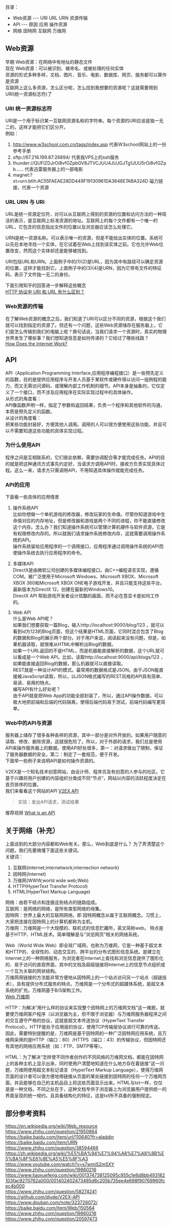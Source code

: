 目录：
* Web资源 --- URI URL URN 资源传输
* API --- 原因 应用 操作资源
* 网络 因特网 互联网 万维网
 
## Web资源
早期 Web资源：在网络中有地址的静态文件  
现在 Web资源：可以被识别、被命名、或被处理的任何实体  
资源的形式多种多样，文档、图片、音乐、电影、数据库、网页、服务都可以算作是资源  
互联网上这么多资源，怎么区分呢，怎么找到我想要的资源呢？这就需要用到URI(统一资源标志符)了  

### URI 统一资源标志符
URI是一个用于标识某一互联网资源名称的字符串。每个资源的URI应该是独一无二的，这样才能把它们区分开。  
例如：   
1. http://www.w3school.com.cn/tags/index.asp 代表W3school网站上的一份参考手册 
2. sftp://67.216.199.87:26894/ 代表我VPS上的ssh服务  
3. thunder://QUFlZDJrOi8vfGZpbGV8JTVCJUU4JUJGJTg1JUU5rOi8vfGZpb...... 代表迅雷服务器上的一部电影 
4. magnet:?xt=urn:btih:AC55FAEAE28DD449F19130961DA3646E7ABA324D 磁力链接，代表一个资源 

### URL URN 与 URI
URL是统一资源定位符，对可以从互联网上得到的资源的位置和访问方法的一种简洁的表示，是互联网上标准资源的地址。互联网上的每个文件都有一个唯一的URL，它包含的信息指出文件的位置以及浏览器应该怎么处理它。  

URN是统一资源名称。可以表示唯一的资源，但是不能给出实体的位置。系统可以先在本地寻找一个实体，在它试着在Web上找到该实体之前。它也允许Web位置改变，然而这个实体却还是能够被找到。  

URI包括URL和URN。上面例子中的(1)(2)是URL，因为其中有路径可以确定资源的位置，这样才能找到它。上面例子中的(3)(4)是URN，因为它带有文件的特征码，表示了文件独一无二的身份。   

下面引用知乎的回答进一步解释这些概念  
[HTTP 协议中 URI 和 URL 有什么区别？](https://www.zhihu.com/question/21950864)

### Web资源的传输
在了解Web资源的概念之后，我们知道了URI可以区分不同的资源，根据这个我们就可以找到指定的资源了。但还有一个问题，这些Web资源储存在服务器上，它们是怎么传输到我们的电脑上呢？换句话说，当我们请求一个资源时，真实的物理世界发生了哪些事？我们想知道信息是如何传递的？它经过了哪些线路？  
[How Does the Internet Work?](https://www.youtube.com/watch?v=ewrBalT_eBM&t=72s)

## API
API（Application Programming Interface,应用程序编程接口）是一些预先定义的函数，目的是提供应用程序与开发人员基于某软件或硬件得以访问一组例程的能力，而又无需访问源码，或理解内部工作机制的细节。API本身是抽象的，它仅定义了一个接口，而不涉及应用程序在实际实现过程中的具体操作。  
从形式的角度看：  
API像函数声明一样，指定了参数和返回结果，负责一个程序和其他软件的沟通，本质是预先定义的函数。  
从设计的角度看：  
把某些功能封装好，方便其他人调用。调用的人可以很方便使用这些功能，并且可以不需要知道这些功能的具体实现过程。  

### 为什么使用API
程序之间是互相联系的，它们彼此依赖，需要协调配合等才能完成任务。API的目的就是把这种通讯方式事先约定好，当请求方调用API时，接收方负责实现具体过程。这么一来，请求方只需调用API，不用知道具体操作就能完成任务。

### API的应用
下面看一些具体的应用情景  
1. 操作系统API  
比如你想做一个单机游戏的修改器，修改玩家的生命值。尽管你知道游戏中生命值对应的内存地址，但是修改器和游戏是两个不同的进程，你不能直接修改这个内存。怎么办？我们知道操作系统可以管理计算机硬件与软件资源，它是有权限修改内存的。所以就我们请求操作系统修改内存，这就需要调用操作系统的API。  
操作系统留给应用程序的一个调用接口，应用程序通过调用操作系统的API而使操作系统去执行应用程序的命令。 
2. 多媒体API  
DirectX是由微软公司创建的多媒体编程接口。由C++编程语言实现，遵循COM。被广泛使用于Microsoft Windows、Microsoft XBOX、Microsoft XBOX 360和Microsoft XBOX ONE电子游戏开发，并且只能支持这些平台。最新版本为DirectX 12，创建在最新的Windows10。  
DirectX API 帮助游戏开发者设计炫酷的画面，而不必在意显卡是如何工作的。  

3. Web API  
什么是Web API呢？  
如果我们想要获取一篇Blog，输入http://localhost:9000/blog/123 ，就可以看到id为123的Blog页面，但这个结果是HTML页面，它同时混合包含了Blog的数据和Blog的展示两个部分。对于用户来说，阅读起来没有问题，但是，如果机器读取，就很难从HTML中解析出Blog的数据。  
如果一个URL返回的不是HTML，而是机器能直接解析的数据，这个URL就可以看成是一个Web API。比如，读取http://localhost:9000/api/blogs/123 ，如果能直接返回Blog的数据，那么机器就可以直接读取。  
REST就是一种设计API的模式。最常用的数据格式是JSON。由于JSON能直接被JavaScript读取，所以，以JSON格式编写的REST风格的API具有简单、易读、易用的特点。   
编写API有什么好处呢？  
由于API就是把Web App的功能全部封装了，所以，通过API操作数据，可以极大地把前端和后端的代码隔离，使得后端代码易于测试，前端代码编写更简单。  

### Web中的API与资源
服务器上储存了很多各种各样的资源，其中一部分是对外开放的。如果用户随意的读取、修改、删除资源，这就很危险了。所以，对于外部的请求，我们总是使用API来操作服务器上的数据。使用API好处很多，第一：对请求做出了限制，保证了服务器数据的安全。第二：制定了一套规范，便于开发。  
下面举一些例子来说明API是如何操作资源的。 

V2EX是一个知名技术创意网站，由设计师、程序员及有创意的人参与的社区。它基于兴趣将用户创建的内容组织分类成不同“节点”，网站以内容的活跃程度决定在首页排序的位置。  
我们来看看这个网站的API [V2EX API](https://github.com/djyde/V2EX-API)  
>实验：发出API请求，测试结果

推荐视频 [What is an API](https://www.youtube.com/watch?v=s7wmiS2mSXY)

## 关于网络（补充）
上面谈到的大部分内容都和Web有关。那么，Web到底是什么？  为了弄清楚这个问题，我们先要搞懂下面这些关键词。  
关键词：
1. 互联网(internet;internetwork;internection network)
2. 因特网(Internet)
3. 万维网(WWW;world wide web;Web)
4. HTTP(HyperText Transfer Protocol)
5. HTML(HyperText Markup Language)

网络：由若干结点和连接这些结点的链路组成。  
互联网：是网络的网络，是所有类型网络的母集。  
因特网：世界上最大的互联网网络。即 因特网概念从属于互联网概念。习惯上，大家把连接在因特网上的计算机都称为主机。  
万维网：万维网是一个大规模的、联机式的信息贮藏所，英文简称web。 特点是基于HTTP、HTML技术。简单理解是与“浏览网页”相关的网络系统。

Web（World Wide Web）即全球广域网，也称为万维网，它是一种基于超文本和HTTP的、全球性的、动态交互的、跨平台的分布式图形信息系统。是建立在Internet上的一种网络服务，为浏览者在Internet上查找和浏览信息提供了图形化的、易于访问的直观界面，其中的文档及超级链接将Internet上的信息节点组织成一个互为关联的网状结构。  
万维网用链接的方法能非常方便地从因特网上的一个站点访问另一个站点（超链技术），具有提供分布式服务的特点。万维网是一个分布式的超媒体系统，是超文本系统的扩充。万维网基于B/S架构工作。     
[Web 万维网](https://baike.baidu.com/item/Web/150564#2)


HTTP：为解决“用什么样的协议来实现整个因特网上的万维网文档”这一难题，就要使万维网客户程序（以浏览器为主，但不限于浏览器）与万维网服务器程序之间的交互遵守严格的协议，这就是超文本传送协议（HyperText Transfer Protocol）。HTTP是处于应用层的协议，使用TCP传输层协议进行可靠的传送。因此，需要特别提醒的是，万维网是基于因特网的一种广泛因特网应用系统，且万维网采用的是HTTP（端口：80）/HTTPS（端口：43）的传输协议，但因特网还有其他的网络应用系统（如：FTP、SMTP等等）。 

HTML：为了解决“怎样使不同作者创作的不同风格的万维网文档，都能在因特网上的各种主机上显示出来，同时使用户清楚地知道在什么地方存在着链接”这一问题，万维网使用超文本标记语言（HyperText Markup Language），使得万维网页面的设计者可以很方便地用链接从页面的某处链接到因特网的任何一个万维网页面，并且能够在自己的主机品目上将这些页面显示出来。HTML与txt一样，仅仅是是一种文档，不同之处在于，这种文档专供于浏览器上为浏览器用户提供统一的界面呈现的统一规约。且具备结构化的特征，这是txt所不具备的强制规定。  

## 部分参考资料
https://en.wikipedia.org/wiki/Web_resource  
https://www.zhihu.com/question/21950864  
https://baike.baidu.com/item/url/110640?fr=aladdin  
https://baike.baidu.com/item/URN  
https://www.zhihu.com/question/38594466  
https://zh.wikipedia.org/wiki/%E5%BA%94%E7%94%A8%E7%A8%8B%E5%BA%8F%E6%8E%A5%E5%8F%A3  
https://www.youtube.com/watch?v=s7wmiS2mSXY  
https://www.zhihu.com/question/19860216  
https://www.liaoxuefeng.com/wiki/001374738125095c955c1e6d8bb493182103fac9270762a000/001402402473485d8c205b735ee4e698f90769960fcec4b000  
https://www.zhihu.com/question/58274241  
https://github.com/djyde/V2EX-API  
https://www.douban.com/note/323728072/  
https://baike.baidu.com/item/Web/150564  
https://www.zhihu.com/question/19860216  
https://www.zhihu.com/question/20597473  
